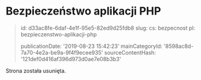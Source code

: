Bezpieczeństwo aplikacji PHP
============================

> id: d33ac8fe-6daf-4e1f-95e5-82ed9d25fdb8
> slug:
> 	cs: bezpecnost
> 	pl: bezpieczenstwo-aplikacji-php
> 
> publicationDate: '2019-08-23 15:42:23'
> mainCategoryId: '8598ac8d-7a70-4e2a-be9a-9f4f9ecee935'
> sourceContentHash: '121def0d416af396d973d0ae7e08b3b3'

Strona została usunięta.
